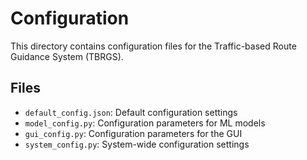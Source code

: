 # Configuration

This directory contains configuration files for the Traffic-based Route Guidance System (TBRGS).

## Files

- `default_config.json`: Default configuration settings
- `model_config.py`: Configuration parameters for ML models
- `gui_config.py`: Configuration parameters for the GUI
- `system_config.py`: System-wide configuration settings

